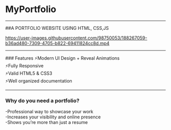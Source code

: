 # MyPortfolio
<hr>
##A PORTFOLIO WEBSITE USING HTML, CSS,JS


https://user-images.githubusercontent.com/98750053/188267059-b36ad480-7309-4705-b822-69411824cc8d.mp4



<hr>
### Features
⚡️Modern UI Design + Reveal Animations<br>
⚡️Fully Responsive<br>
⚡️Valid HTML5 & CSS3<br>
⚡️Well organized documentation<br>

<hr>

### Why do you need a portfolio?
-Professional way to showcase your work<br>
-Increases your visibility and online presence<br>
-Shows you’re more than just a resume<br>
